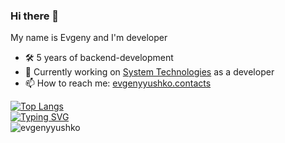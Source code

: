 ### Hi there 👋
My name is Evgeny and I'm developer
- 🛠 5 years of backend-development
- 🔭 Currently working on [System Technologies](https://st.by) as a developer
- 📫 How to reach me: [evgenyyushko.contacts](https://evgenyyushko.github.io/contacts)
<!-- - 💬 Ask me about .NET, YouTube, DevRel & Community Building -->
[![Top Langs](https://github-readme-stats.vercel.app/api/top-langs/?username=EvgenyYushko&hide=html&layout=compact)](https://evgenyyushko.github.io/)
<br/>[![Typing SVG](https://readme-typing-svg.herokuapp.com?color=%2336BCF7&lines=Click+me+to+go+my+CV)](https://evgenyyushko.github.io/)
<br/><img align="left" src="https://komarev.com/ghpvc/?username=EvgenyYushko&label=Profile%20Views%20&color=AC1F21&style=flat-square" alt="evgenyyushko" />
<!--[![Readme Card](https://github-readme-stats.vercel.app/api/pin/?username=EvgenyYushko&repo=MyBankAppWinForms)](https://github.com/anuraghazra/github-readme-stats)-->
<!--
![Jokes Card](https://readme-jokes.vercel.app/api)
**EvgenyYushko/EvgenyYushko** is a ✨ _special_ ✨ repository because its `README.md` (this file) appears on your GitHub profile.

[![Typing SVG](https://readme-typing-svg.herokuapp.com?color=%2336BCF7&lines=Click+me+to+go+to+my+CV)](https://evgenyyushko.github.io/)
![](https://github-profile-summary-cards.vercel.app/api/cards/profile-details?username=EvgenyYushko&theme=solarized_dark)
![](https://github-profile-summary-cards.vercel.app/api/cards/most-commit-language?username=EvgenyYushko&theme=solarized_dark)![](https://github-profile-summary-cards.vercel.app/api/cards/repos-per-language?username=EvgenyYushko&theme=solarized_dark)
![](https://github-profile-summary-cards.vercel.app/api/cards/stats?username=EvgenyYushko&theme=solarized_dark)![](https://github-profile-summary-cards.vercel.app/api/cards/productive-time?username=EvgenyYushko&theme=solarized_dark)
Here are some ideas to get you started:

- 🔭 I’m currently working on ...
- 🌱 I’m currently learning ...
- 👯 I’m looking to collaborate on ...
- 🤔 I’m looking for help with ...
- 💬 Ask me about ...
- 📫 How to reach me: ...
- 😄 Pronouns: ...
- ⚡ Fun fact: ...
-->
